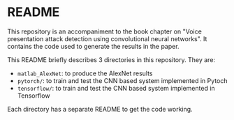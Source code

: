 # README

This repository is an accompaniment to the book chapter on "Voice presentation attack detection using
convolutional neural networks". It contains the code used to generate the results in the paper.

This README briefly describes 3 directories in this repository.
They are:

- ``matlab_AlexNet``: to produce the AlexNet results
- ``pytorch/``: to train and test the CNN based system implemented in Pytoch
- ``tensorflow/``: to train and test the CNN based system implemented in Tensorflow

Each directory has a separate README to get the code working.
